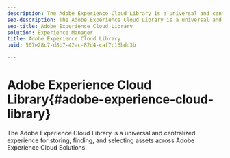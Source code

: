```yaml
---
description: The Adobe Experience Cloud Library is a universal and centralized experience for storing, finding, and selecting assets across Adobe Experience Cloud Solutions.
seo-description: The Adobe Experience Cloud Library is a universal and centralized experience for storing, finding, and selecting assets across Adobe Experience Cloud Solutions.
seo-title: Adobe Experience Cloud Library
solution: Experience Manager
title: Adobe Experience Cloud Library
uuid: 507e28c7-d8b7-42ac-82d4-caf7c16bdd3b

---
```


# Adobe Experience Cloud Library{#adobe-experience-cloud-library}

The Adobe Experience Cloud Library is a universal and centralized experience for storing, finding, and selecting assets across Adobe Experience Cloud Solutions.

